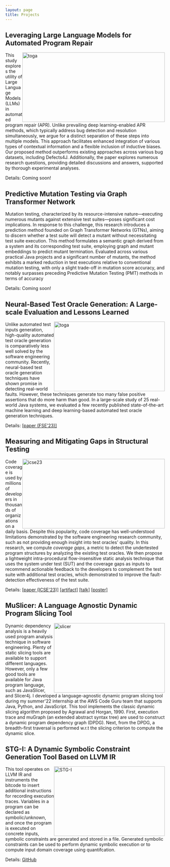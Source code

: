 ```yaml
---
layout: page
title: Projects
---
```


## Leveraging Large Language Models for Automated Program Repair

<img src="../assets/img/bug.png"
alt="toga"
width="450"
height="220"
style="float: right;" />

This study explores the utility of Large Language Models (LLMs) in automated program repair (APR). Unlike prevailing deep learning-enabled APR methods, which typically address bug detection and resolution simultaneously, we argue for a distinct separation of these steps into multiple models. This approach facilitates enhanced integration of various types of contextual information and a flexible inclusion of inductive biases. Our proposed method outperforms existing approaches across various bug datasets, including Defects4J. Additionally, the paper explores numerous research questions, providing detailed discussions and answers, supported by thorough experimental analyses.

Details: Coming soon!

## Predictive Mutation Testing via Graph Transformer Network

Mutation testing, characterized by its resource-intensive nature—executing numerous mutants against extensive test suites—poses significant cost implications. In response to this challenge, this research introduces a prediction method founded on Graph Transformer Networks (GTNs), aiming to discern whether a test suite will detect a mutant without necessitating test suite execution. This method formulates a semantic graph derived from a system and its corresponding test suite, employing graph and mutant embeddings to predict mutant termination. Evaluated across various practical Java projects and a significant number of mutants, the method exhibits a marked reduction in test executions relative to conventional mutation testing, with only a slight trade-off in mutation score accuracy, and notably surpasses preceding Predictive Mutation Testing (PMT) methods in terms of accuracy

Details: Coming soon!

## Neural-Based Test Oracle Generation: A Large-scale Evaluation and Lessons Learned

<img src="../assets/img/toga.png"
     alt="toga"
     width="350"
     height="220"
     style="float: right;" />

Unlike automated test inputs generation, high-quality automated test oracle generation is comparatively less well solved by the software engineering community. Recently, neural-based test oracle generation techniques have shown promise in detecting real-world faults. However, these techniques generate too many false positive assertions that do more harm than good. In a large-scale study of 25 real-world Java systems, we evaluated a few recently published state-of-the-art machine learning and deep learning-based automated test oracle generation techniques. 

Details: [\[paper (FSE'23)\]](https://arxiv.org/pdf/2307.16023)


## Measuring and Mitigating Gaps in Structural Testing

<img src="../assets/img/icse23.png"
     alt="icse23"
     width="450"
     height="220"
     style="float: right;" />


Code coverage is used by millions of developers in thousands of organizations on a daily basis. Despite this popularity, code coverage has well-understood limitations demonstrated by the software engineering research community, such as not providing enough insight into test oracles' quality. In this research, we compute *coverage gaps*, a metric to detect the undertested program structures by analyzing the existing test oracles. We then propose a lightweight intra-procedural flow-insensitive static analysis technique that uses the system under test (SUT) and the coverage gaps as inputs to recommend actionable feedback to the developers to complement the test suite with additional test oracles, which demonstrated to improve the fault-detection effectiveness of the test suite.

Details: [\[paper (ICSE'23)\]](https://doi.org/10.6084/m9.figshare.21932058.v5) [\[artifact\]](https://github.com/soneyahossain/hcc-gap-recommender/tree/main) [\[talk\]]({{'/'|relative_url}}assets/presentations/ICSE-2023-talk.pdf) [\[poster\]]({{'/'|relative_url}}assets/presentations/ICSE2023_poster_soneya.pdf)


## MuSlicer: A Language Agnostic Dynamic Program Slicing Tool
	
<img src="../assets/img/slicer.png"
     alt="slicer"
     width="350"
     height="220"
     style="float: right;" />

Dynamic dependency analysis is a heavily used program analysis technique in software engineering. Plenty of static slicing tools are available to support different languages. However, only a few good tools are available for Java program language, such as JavaSlicer, and Slicer4j. I developed a language-agnostic dynamic program slicing tool during my summer'22 internship at the AWS Code Guru team that supports Java, Python, and JavaScript. This tool implements the classic dynamic slicing algorithm proposed by Agrawal and Horgan, 1990. First, execution trace and muGraph (an extended abstract syntax tree) are used to construct a dynamic program dependency graph (DPDG). Next, from the DPDG, a breadth-first traversal is performed w.r.t the slicing criterion to compute the dynamic slice.



## STG-I: A Dynamic Symbolic Constraint Generation Tool Based on LLVM IR


<img src="../assets/img/stg-I.png"
     alt="STG-I"
     width="350"
     height="220"
     style="float: right;" />

This tool operates on LLVM IR and instruments the bitcode to insert additional instructions for recording execution traces. Variables in a program can be declared as symbolic/unknown, and once the program is executed on concrete inputs, symbolic constraints are generated and stored in a file. Generated symbolic constraints can be used to perform dynamic symbolic execution or to compute input domain coverage using quantifcation. 

Details: [GitHub](https://github.com/soneyahossain/STG-I)




